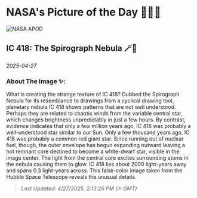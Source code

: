 
# NASA's Picture of the Day 🧑‍🚀💫

  ![NASA APOD](https://apod.nasa.gov/apod/image/2504/Spirograph_Hubble_2119.jpg)
  
  ## IC 418: The Spirograph Nebula 🪄🌌
  
  _2025-04-27_
  
  ### About The Image ✨: 
  
  What is creating the strange texture of IC 418?  Dubbed the Spirograph Nebula for its resemblance to drawings from a cyclical drawing tool, planetary nebula IC 418 shows patterns that are not well understood. Perhaps they are related to chaotic winds from the variable central star, which changes brightness unpredictably in just a few hours.  By contrast, evidence indicates that only a few million years ago, IC 418 was probably a well-understood star similar to our Sun.  Only a few thousand years ago, IC 418 was probably a common red giant star.  Since running out of nuclear fuel, though, the outer envelope has begun expanding outward leaving a hot remnant core destined to become a white-dwarf star, visible in the image center. The light from the central core excites surrounding atoms in the nebula causing them to glow. IC 418 lies about 2000 light-years away and spans 0.3 light-years across.  This false-color image taken from the Hubble Space Telescope reveals the unusual details.
  
  
  
  > _Last Updated: 4/27/2025, 2:13:26 PM (in GMT)_
  